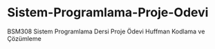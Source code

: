 # Sistem-Programlama-Proje-Odevi
BSM308 Sistem Programlama Dersi Proje Ödevi Huffman Kodlama ve Çözümleme
